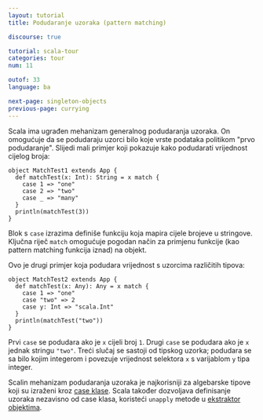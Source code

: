 ```yaml
---
layout: tutorial
title: Podudaranje uzoraka (pattern matching)

discourse: true

tutorial: scala-tour
categories: tour
num: 11

outof: 33
language: ba

next-page: singleton-objects
previous-page: currying
---
```


Scala ima ugrađen mehanizam generalnog podudaranja uzoraka.
On omogućuje da se podudaraju uzorci bilo koje vrste podataka politikom "prvo podudaranje".
Slijedi mali primjer koji pokazuje kako podudarati vrijednost cijelog broja:

    object MatchTest1 extends App {
      def matchTest(x: Int): String = x match {
        case 1 => "one"
        case 2 => "two"
        case _ => "many"
      }
      println(matchTest(3))
    }

Blok s `case` izrazima definiše funkciju koja mapira cijele brojeve u stringove.
Ključna riječ `match` omogućuje pogodan način za primjenu funkcije (kao pattern matching funkcija iznad) na objekt.

Ovo je drugi primjer koja podudara vrijednost s uzorcima različitih tipova:

    object MatchTest2 extends App {
      def matchTest(x: Any): Any = x match {
        case 1 => "one"
        case "two" => 2
        case y: Int => "scala.Int"
      }
      println(matchTest("two"))
    }

Prvi `case` se podudara ako je `x` cijeli broj `1`.
Drugi `case` se podudara ako je `x` jednak stringu `"two"`.
Treći slučaj se sastoji od tipskog uzorka; podudara se sa bilo kojim integerom i povezuje vrijednost selektora `x` s varijablom `y` tipa integer.

Scalin mehanizam podudaranja uzoraka je najkorisniji za algebarske tipove koji su izraženi kroz [case klase](case-classes.html).
Scala također dozvoljava definisanje uzoraka nezavisno od case klasa, koristeći `unapply` metode u [ekstraktor objektima](extractor-objects.html).
